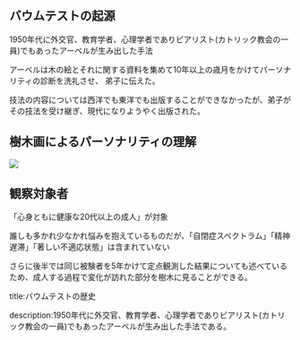 

## バウムテストの起源

1950年代に外交官、教育学者、心理学者でありピアリスト(カトリック教会の一員)でもあったアーベルが生み出した手法

アーベルは木の絵とそれに関する資料を集めて10年以上の歳月をかけてパーソナリティの診断を洗礼させ、
弟子に伝えた。

技法の内容については西洋でも東洋でも出版することができなかったが、弟子がその技法を受け継ぎ、現代になりようやく出版された。


## 樹木画によるパーソナリティの理解

<a href="https://www.amazon.co.jp/%E6%A8%B9%E6%9C%A8%E7%94%BB%E3%81%AB%E3%82%88%E3%82%8B%E3%83%91%E3%83%BC%E3%82%BD%E3%83%8A%E3%83%AA%E3%83%86%E3%82%A3%E3%81%AE%E7%90%86%E8%A7%A3-%E3%82%AB%E3%83%AC%E3%83%B3%E3%83%BB%E3%83%9C%E3%83%BC%E3%83%A9%E3%83%B3%E3%83%80%E3%83%BC/dp/4888485100">

<img src="https://images-na.ssl-images-amazon.com/images/I/51rBZRcp+ML._SX352_BO1,204,203,200_.jpg">

</a>

## 観察対象者

「心身ともに健康な20代以上の成人」が対象

誰しも多かれ少なかれ悩みを抱えているものだが、「自閉症スペクトラム」「精神遅滞」「著しい不適応状態」は含まれていない

さらに後半では同じ被験者を5年かけて定点観測した結果についても述べているため、成人する過程で変化が訪れた部分を樹木に見ることができる。



title:バウムテストの歴史

description:1950年代に外交官、教育学者、心理学者でありピアリスト(カトリック教会の一員)でもあったアーベルが生み出した手法である。













